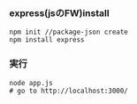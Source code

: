 ###  express(jsのFW)install
```
npm init //package-json create
npm install express
```

### 実行
```
node app.js
# go to http://localhost:3000/
```

